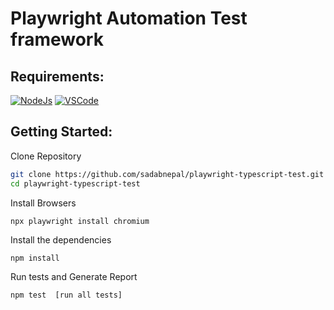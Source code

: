# Playwright Automation Test framework

## Requirements:

[![NodeJs](https://img.shields.io/badge/-NodeJS-%23339933?logo=npm)](https://nodejs.org/en/download/)
[![VSCode](https://img.shields.io/badge/-Visual%20Studio%20Code-%233178C6?logo=visual-studio-code)](https://code.visualstudio.com/download)

## Getting Started:

Clone Repository

```bash
git clone https://github.com/sadabnepal/playwright-typescript-test.git
cd playwright-typescript-test
```

Install Browsers
```
npx playwright install chromium
```

Install the dependencies

```bash
npm install
```

Run tests and Generate Report

```bash
npm test  [run all tests]
```
